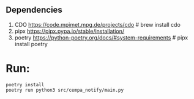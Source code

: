 ## Dependencies

1. CDO https://code.mpimet.mpg.de/projects/cdo # brew install cdo
2. pipx https://pipx.pypa.io/stable/installation/
3. poetry https://python-poetry.org/docs/#system-requirements # pipx install poetry

# Run:

```
poetry install
poetry run python3 src/cempa_notify/main.py 
```